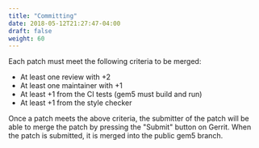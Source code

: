 ```yaml
---
title: "Committing"
date: 2018-05-12T21:27:47-04:00
draft: false
weight: 60
---
```


Each patch must meet the following criteria to be merged:

 * At least one review with +2
 * At least one maintainer with +1
 * At least +1 from the CI tests (gem5 must build and run)
 * At least +1 from the style checker

Once a patch meets the above criteria, the submitter of the patch will be able
to merge the patch by pressing the "Submit" button on Gerrit. When the patch is
submitted, it is merged into the public gem5 branch.
